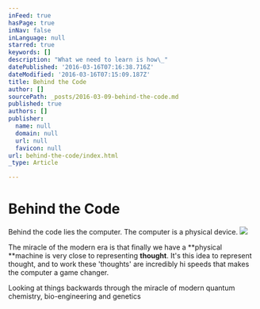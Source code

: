 ```yaml
---
inFeed: true
hasPage: true
inNav: false
inLanguage: null
starred: true
keywords: []
description: "What we need to learn is how\_"
datePublished: '2016-03-16T07:16:38.716Z'
dateModified: '2016-03-16T07:15:09.187Z'
title: Behind the Code
author: []
sourcePath: _posts/2016-03-09-behind-the-code.md
published: true
authors: []
publisher:
  name: null
  domain: null
  url: null
  favicon: null
url: behind-the-code/index.html
_type: Article

---
```

# Behind the Code

Behind the code lies the computer. The computer is a physical device. ![](https://the-grid-user-content.s3-us-west-2.amazonaws.com/341def5a-f865-4091-b9d5-21fdefaca9bc.jpg)

The miracle of the modern era is that finally we have a **physical **machine is very close to representing **thought**. It's this idea to represent thought, and to work these 'thoughts' are incredibly hi speeds that makes the computer a game changer. 

Looking at things backwards through the miracle of modern quantum chemistry, bio-engineering and genetics